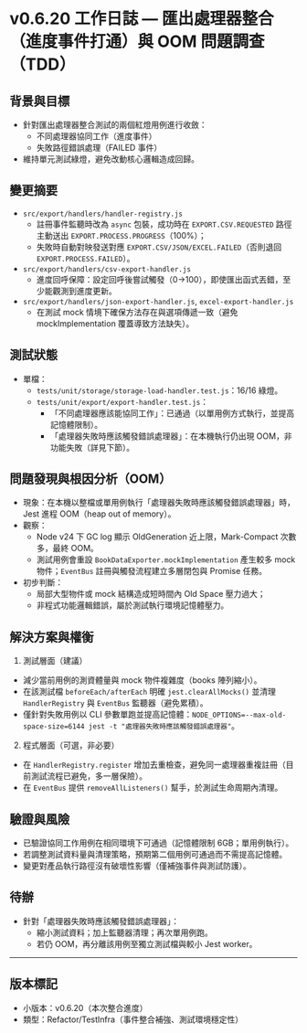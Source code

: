 # v0.6.20 工作日誌 — 匯出處理器整合（進度事件打通）與 OOM 問題調查（TDD）

## 背景與目標
- 針對匯出處理器整合測試的兩個紅燈用例進行收斂：
  - 不同處理器協同工作（進度事件）
  - 失敗路徑錯誤處理（FAILED 事件）
- 維持單元測試綠燈，避免改動核心邏輯造成回歸。

## 變更摘要
- `src/export/handlers/handler-registry.js`
  - 註冊事件監聽時改為 `async` 包裝，成功時在 `EXPORT.CSV.REQUESTED` 路徑主動送出 `EXPORT.PROCESS.PROGRESS`（100%）；
  - 失敗時自動對映發送對應 `EXPORT.CSV/JSON/EXCEL.FAILED`（否則退回 `EXPORT.PROCESS.FAILED`）。
- `src/export/handlers/csv-export-handler.js`
  - 進度回呼保障：設定回呼後嘗試觸發（0→100），即使匯出函式丟錯，至少能觀測到進度更新。
- `src/export/handlers/json-export-handler.js`, `excel-export-handler.js`
  - 在測試 mock 情境下確保方法存在與選項傳遞一致（避免 mockImplementation 覆蓋導致方法缺失）。

## 測試狀態
- 單檔：
  - `tests/unit/storage/storage-load-handler.test.js`：16/16 綠燈。
  - `tests/unit/export/export-handler.test.js`：
    - 「不同處理器應該能協同工作」：已通過（以單用例方式執行，並提高記憶體限制）。
    - 「處理器失敗時應該觸發錯誤處理器」：在本機執行仍出現 OOM，非功能失敗（詳見下節）。

## 問題發現與根因分析（OOM）
- 現象：在本機以整檔或單用例執行「處理器失敗時應該觸發錯誤處理器」時，Jest 進程 OOM（heap out of memory）。
- 觀察：
  - Node v24 下 GC log 顯示 OldGeneration 近上限，Mark-Compact 次數多，最終 OOM。
  - 測試用例會重設 `BookDataExporter.mockImplementation` 產生較多 mock 物件；`EventBus` 註冊與觸發流程建立多層閉包與 Promise 任務。
- 初步判斷：
  - 局部大型物件或 mock 結構造成短時間內 Old Space 壓力過大；
  - 非程式功能邏輯錯誤，屬於測試執行環境記憶體壓力。

## 解決方案與權衡
1) 測試層面（建議）
- 減少當前用例的測資體量與 mock 物件複雜度（books 陣列縮小）。
- 在該測試檔 `beforeEach/afterEach` 明確 `jest.clearAllMocks()` 並清理 `HandlerRegistry` 與 `EventBus` 監聽器（避免累積）。
- 僅針對失敗用例以 CLI 參數單跑並提高記憶體：`NODE_OPTIONS=--max-old-space-size=6144 jest -t "處理器失敗時應該觸發錯誤處理器"`。

2) 程式層面（可選，非必要）
- 在 `HandlerRegistry.register` 增加去重檢查，避免同一處理器重複註冊（目前測試流程已避免，多一層保險）。
- 在 `EventBus` 提供 `removeAllListeners()` 幫手，於測試生命周期內清理。

## 驗證與風險
- 已驗證協同工作用例在相同環境下可通過（記憶體限制 6GB；單用例執行）。
- 若調整測試資料量與清理策略，預期第二個用例可通過而不需提高記憶體。
- 變更對產品執行路徑沒有破壞性影響（僅補強事件與測試防護）。

## 待辦
- 針對「處理器失敗時應該觸發錯誤處理器」：
  - 縮小測試資料；加上監聽器清理；再次單用例跑。
  - 若仍 OOM，再分離該用例至獨立測試檔與較小 Jest worker。

---

## 版本標記
- 小版本：v0.6.20（本次整合進度）
- 類型：Refactor/TestInfra（事件整合補強、測試環境穩定性）
